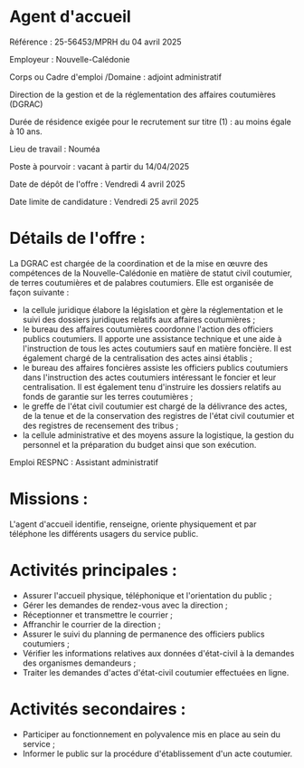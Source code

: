 # Agent d'accueil

Référence : 25-56453/MPRH du 04 avril 2025

Employeur : Nouvelle-Calédonie

Corps ou Cadre d'emploi /Domaine : adjoint administratif

Direction de la gestion et de la réglementation des affaires coutumières (DGRAC)

Durée de résidence exigée pour le recrutement sur titre (1) : au moins égale à 10 ans.

Lieu de travail : Nouméa

Poste à pourvoir : vacant à partir du 14/04/2025

Date de dépôt de l'offre : Vendredi 4 avril 2025

Date limite de candidature : Vendredi 25 avril 2025

# Détails de l'offre :

La DGRAC est chargée de la coordination et de la mise en œuvre des compétences de la Nouvelle-Calédonie en matière de statut civil coutumier, de terres coutumières et de palabres coutumiers. Elle est organisée de façon suivante :

- la cellule juridique élabore la législation et gère la réglementation et le suivi des dossiers juridiques relatifs aux affaires coutumières ;
- le bureau des affaires coutumières coordonne l'action des officiers publics coutumiers. Il apporte une assistance technique et une aide à l'instruction de tous les actes coutumiers sauf en matière foncière. Il est également chargé de la centralisation des actes ainsi établis ;
- le bureau des affaires foncières assiste les officiers publics coutumiers dans l'instruction des actes coutumiers intéressant le foncier et leur centralisation. Il est également tenu d'instruire les dossiers relatifs au fonds de garantie sur les terres coutumières ;
- le greffe de l'état civil coutumier est chargé de la délivrance des actes, de la tenue et de la conservation des registres de l'état civil coutumier et des registres de recensement des tribus ;
- la cellule administrative et des moyens assure la logistique, la gestion du personnel et la préparation du budget ainsi que son exécution.

Emploi RESPNC : Assistant administratif

# Missions :

L'agent d'accueil identifie, renseigne, oriente physiquement et par téléphone les différents usagers du service public.

# Activités principales :

- Assurer l'accueil physique, téléphonique et l'orientation du public ;
- Gérer les demandes de rendez-vous avec la direction ;
- Réceptionner et transmettre le courrier ;
- Affranchir le courrier de la direction ;
- Assurer le suivi du planning de permanence des officiers publics coutumiers ;
- Vérifier les informations relatives aux données d'état-civil à la demandes des organismes demandeurs ;
- Traiter les demandes d'actes d'état-civil coutumier effectuées en ligne.

# Activités secondaires :

- Participer au fonctionnement en polyvalence mis en place au sein du service ;
- Informer le public sur la procédure d'établissement d'un acte coutumier.